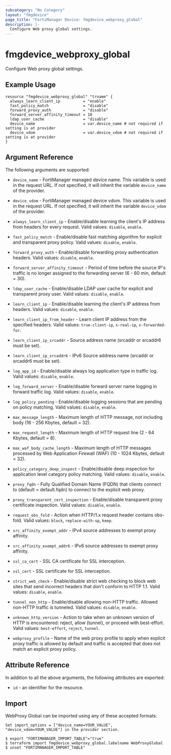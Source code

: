 ```yaml
---
subcategory: "No Category"
layout: "fmgdevice"
page_title: "FortiManager Device: fmgdevice_webproxy_global"
description: |-
  Configure Web proxy global settings.
---
```


# fmgdevice_webproxy_global
Configure Web proxy global settings.

## Example Usage

```hcl
resource "fmgdevice_webproxy_global" "trname" {
  always_learn_client_ip          = "enable"
  fast_policy_match               = "disable"
  forward_proxy_auth              = "disable"
  forward_server_affinity_timeout = 10
  ldap_user_cache                 = "disable"
  device_name                     = var.device_name # not required if setting is at provider
  device_vdom                     = var.device_vdom # not required if setting is at provider
}
```

## Argument Reference


The following arguments are supported:

* `device_name` - FortiManager managed device name. This variable is used in the request URL. If not specified, it will inherit the variable `device_name` of the provider.
* `device_vdom` - FortiManager managed device vdom. This variable is used in the request URL. If not specified, it will inherit the variable `device_vdom` of the provider.

* `always_learn_client_ip` - Enable/disable learning the client's IP address from headers for every request. Valid values: `disable`, `enable`.

* `fast_policy_match` - Enable/disable fast matching algorithm for explicit and transparent proxy policy. Valid values: `disable`, `enable`.

* `forward_proxy_auth` - Enable/disable forwarding proxy authentication headers. Valid values: `disable`, `enable`.

* `forward_server_affinity_timeout` - Period of time before the source IP's traffic is no longer assigned to the forwarding server (6 - 60 min, default = 30).
* `ldap_user_cache` - Enable/disable LDAP user cache for explicit and transparent proxy user. Valid values: `disable`, `enable`.

* `learn_client_ip` - Enable/disable learning the client's IP address from headers. Valid values: `disable`, `enable`.

* `learn_client_ip_from_header` - Learn client IP address from the specified headers. Valid values: `true-client-ip`, `x-real-ip`, `x-forwarded-for`.

* `learn_client_ip_srcaddr` - Source address name (srcaddr or srcaddr6 must be set).
* `learn_client_ip_srcaddr6` - IPv6 Source address name (srcaddr or srcaddr6 must be set).
* `log_app_id` - Enable/disable always log application type in traffic log. Valid values: `disable`, `enable`.

* `log_forward_server` - Enable/disable forward server name logging in forward traffic log. Valid values: `disable`, `enable`.

* `log_policy_pending` - Enable/disable logging sessions that are pending on policy matching. Valid values: `disable`, `enable`.

* `max_message_length` - Maximum length of HTTP message, not including body (16 - 256 Kbytes, default = 32).
* `max_request_length` - Maximum length of HTTP request line (2 - 64 Kbytes, default = 8).
* `max_waf_body_cache_length` - Maximum length of HTTP messages processed by Web Application Firewall (WAF) (10 - 1024 Kbytes, default = 32).
* `policy_category_deep_inspect` - Enable/disable deep inspection for application level category policy matching. Valid values: `disable`, `enable`.

* `proxy_fqdn` - Fully Qualified Domain Name (FQDN) that clients connect to (default = default.fqdn) to connect to the explicit web proxy.
* `proxy_transparent_cert_inspection` - Enable/disable transparent proxy certificate inspection. Valid values: `disable`, `enable`.

* `request_obs_fold` - Action when HTTP/1.x request header contains obs-fold. Valid values: `block`, `replace-with-sp`, `keep`.

* `src_affinity_exempt_addr` - IPv4 source addresses to exempt proxy affinity.
* `src_affinity_exempt_addr6` - IPv6 source addresses to exempt proxy affinity.
* `ssl_ca_cert` - SSL CA certificate for SSL interception.
* `ssl_cert` - SSL certificate for SSL interception.
* `strict_web_check` - Enable/disable strict web checking to block web sites that send incorrect headers that don't conform to HTTP 1.1. Valid values: `disable`, `enable`.

* `tunnel_non_http` - Enable/disable allowing non-HTTP traffic. Allowed non-HTTP traffic is tunneled. Valid values: `disable`, `enable`.

* `unknown_http_version` - Action to take when an unknown version of HTTP is encountered: reject, allow (tunnel), or proceed with best-effort. Valid values: `best-effort`, `reject`, `tunnel`.

* `webproxy_profile` - Name of the web proxy profile to apply when explicit proxy traffic is allowed by default and traffic is accepted that does not match an explicit proxy policy.


## Attribute Reference

In addition to all the above arguments, the following attributes are exported:
* `id` - an identifier for the resource.

## Import

WebProxy Global can be imported using any of these accepted formats:
```
Set import_options = ["device_name=YOUR_VALUE", "device_vdom=YOUR_VALUE"] in the provider section.

$ export "FORTIMANAGER_IMPORT_TABLE"="true"
$ terraform import fmgdevice_webproxy_global.labelname WebProxyGlobal
$ unset "FORTIMANAGER_IMPORT_TABLE"
```

